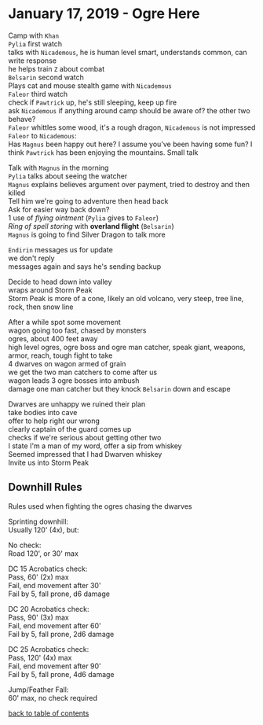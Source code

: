 # January 17, 2019 - Ogre Here

Camp with `Khan`  
`Pylia` first watch  
talks with `Nicademous`, he is human level smart, understands common, can write response  
he helps train `Z` about combat  
`Belsarin` second watch  
Plays cat and mouse stealth game with `Nicademous`  
`Faleor` third watch  
check if `Pawtrick` up, he's still sleeping, keep up fire  
ask `Nicademous` if anything around camp should be aware of? the other two behave?  
`Faleor` whittles some wood, it's a rough dragon, `Nicademous` is not impressed  
`Faleor` to `Nicademous`:  
Has `Magnus` been happy out here? I assume you've been having some fun? I think `Pawtrick` has been enjoying the mountains. Small talk  

Talk with `Magnus` in the morning  
`Pylia` talks about seeing the watcher  
`Magnus` explains believes argument over payment, tried to destroy and then killed  
Tell him we're going to adventure then head back  
Ask for easier way back down?  
1 use of _flying ointment_ (`Pylia` gives to `Faleor`)  
_Ring of spell storing_ with **overland flight** (`Belsarin`)  
`Magnus` is going to find Silver Dragon to talk more  

`Endirin` messages us for update  
we don't reply  
messages again and says he's sending backup  

Decide to head down into valley  
wraps around Storm Peak  
Storm Peak is more of a cone, likely an old volcano, very steep, tree line, rock, then snow line  

After a while spot some movement  
wagon going too fast, chased by monsters  
ogres, about 400 feet away  
high level ogres, ogre boss and ogre man catcher, speak giant, weapons, armor, reach, tough fight to take  
4 dwarves on wagon armed of grain  
we get the two man catchers to come after us  
wagon leads 3 ogre bosses into ambush  
damage one man catcher but they knock `Belsarin` down and escape  

Dwarves are unhappy we ruined their plan  
take bodies into cave  
offer to help right our wrong  
clearly captain of the guard comes up  
checks if we're serious about getting other two  
I state I'm a man of my word, offer a sip from whiskey  
Seemed impressed that I had Dwarven whiskey  
Invite us into Storm Peak  

## Downhill Rules

Rules used when fighting the ogres chasing the dwarves  

Sprinting downhill:  
Usually 120' (4x), but:  

No check:  
Road 120', or 30' max  
  
DC 15 Acrobatics check:  
Pass, 60' (2x) max  
Fail, end movement after 30'  
Fail by 5, fall prone, d6 damage  

DC 20 Acrobatics check:  
Pass, 90' (3x) max  
Fail, end movement after 60'  
Fail by 5, fall prone, 2d6 damage  

DC 25 Acrobatics check:  
Pass, 120' (4x) max  
Fail, end movement after 90'  
Fail by 5, fall prone, 4d6 damage  

Jump/Feather Fall:  
60' max, no check required  

[back to table of contents](/sessions/README.md)
